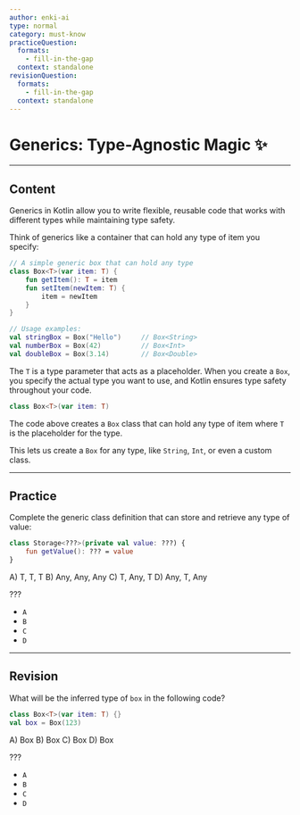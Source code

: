 ```yaml
---
author: enki-ai
type: normal
category: must-know
practiceQuestion:
  formats:
    - fill-in-the-gap
  context: standalone
revisionQuestion:
  formats:
    - fill-in-the-gap
  context: standalone
---
```


# Generics: Type-Agnostic Magic ✨

---
## Content

Generics in Kotlin allow you to write flexible, reusable code that works with different types while maintaining type safety.

Think of generics like a container that can hold any type of item you specify:

```kotlin
// A simple generic box that can hold any type
class Box<T>(var item: T) {
    fun getItem(): T = item
    fun setItem(newItem: T) {
        item = newItem
    }
}

// Usage examples:
val stringBox = Box("Hello")     // Box<String>
val numberBox = Box(42)          // Box<Int>
val doubleBox = Box(3.14)        // Box<Double>
```

The `T` is a type parameter that acts as a placeholder. When you create a `Box`, you specify the actual type you want to use, and Kotlin ensures type safety throughout your code.

```kotlin
class Box<T>(var item: T)
```

The code above creates a `Box` class that can hold any type of item where `T` is the placeholder for the type.

This lets us create a `Box` for any type, like `String`, `Int`, or even a custom class.

---

## Practice

Complete the generic class definition that can store and retrieve any type of
value:

```kotlin
class Storage<???>(private val value: ???) {
    fun getValue(): ??? = value
}
```

A) T, T, T 
B) Any, Any, Any 
C) T, Any, T 
D) Any, T, Any

???

- `A`
- `B`
- `C`
- `D`

---

## Revision

What will be the inferred type of `box` in the following code?

```kotlin
class Box<T>(var item: T) {}
val box = Box(123)
```

A) Box<Int> 
B) Box<Number> 
C) Box<Any> 
D) Box<String>

???

- `A`
- `B`
- `C`
- `D`
